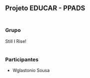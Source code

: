 ## Projeto EDUCAR - PPADS <br /><br />

### Grupo
Still I Rise! <br /><br />

### Participantes
- Wglastonio Sousa

